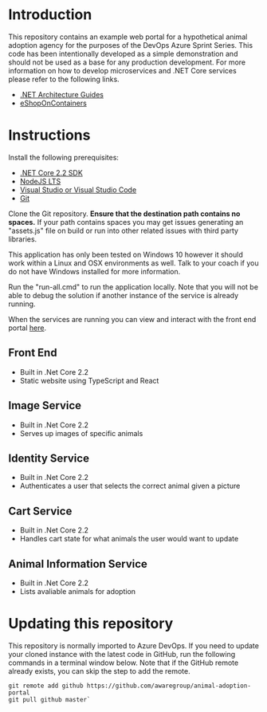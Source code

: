 # Introduction
This repository contains an example web portal for a hypothetical animal adoption agency for the purposes of the DevOps Azure Sprint Series. This code has been intentionally developed as a simple demonstration and should not be used as a base for any production development. For more information on how to develop microservices and .NET Core services please refer to the following links.

- [.NET Architecture Guides](https://dotnet.microsoft.com/learn/dotnet/architecture-guides)
- [eShopOnContainers](https://github.com/dotnet-architecture/eShopOnContainers)


# Instructions

Install the following prerequisites:
- [.NET Core 2.2 SDK](https://dotnet.microsoft.com/download/dotnet-core/2.2)
- [NodeJS LTS](https://nodejs.org/en/download/)
- [Visual Studio or Visual Studio Code](https://visualstudio.microsoft.com/downloads/)
- [Git](https://git-scm.com/download/win)

Clone the Git repository. **Ensure that the destination path contains no spaces.** If your path contains spaces you may get issues generating an "assets.js" file on build or run into other related issues with third party libraries.

This application has only been tested on Windows 10 however it should work within a Linux and OSX environments as well. Talk to your coach if you do not have Windows installed for more information.

Run the "run-all.cmd" to run the application locally. Note that you will not be able to debug the solution if another instance of the service is already running.

When the services are running you can view and interact with the front end portal [here](https://localhost:9001).

## Front End
- Built in .Net Core 2.2
- Static website using TypeScript and React

## Image Service
- Built in .Net Core 2.2
- Serves up images of specific animals

## Identity Service
- Built in .Net Core 2.2
- Authenticates a user that selects the correct animal given a picture

## Cart Service
- Built in .Net Core 2.2
- Handles cart state for what animals the user would want to update

## Animal Information Service
- Built in .Net Core 2.2
- Lists avaliable animals for adoption


# Updating this repository
This repository is normally imported to Azure DevOps. If you need to update your cloned instance with the latest code in GitHub, run the following commands in a terminal window below. Note that if the GitHub remote already exists, you can skip the step to add the remote.

```batch 
git remote add github https://github.com/awaregroup/animal-adoption-portal
git pull github master`
```


